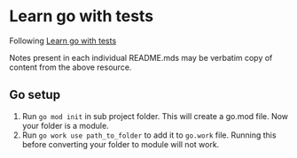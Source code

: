 # Learn go with tests

Following [Learn go with tests](https://github.com/quii/learn-go-with-tests)

Notes present in each individual README.mds may be verbatim copy of content from the above resource.

## Go setup

1. Run `go mod init` in sub project folder. This will create a go.mod file. Now your folder is a module.
2. Run `go work use path_to_folder` to add it to `go.work` file. Running this before converting your folder to module will not work.
